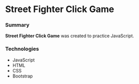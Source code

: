 Street Fighter Click Game
===============

### Summary
**Street Fighter Click Game** was created to practice JavaScript.

### Technologies
- JavaScript
- HTML
- CSS
- Bootstrap
